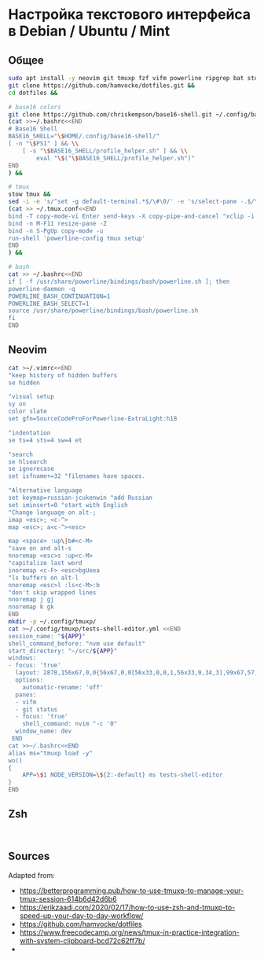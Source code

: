 # Настройка текстового интерфейса в Debian / Ubuntu / Mint

## Общее
```sh
sudo apt install -y neovim git tmuxp fzf vifm powerline ripgrep bat stow &&
git clone https://github.com/hamvocke/dotfiles.git &&
cd dotfiles &&

# base16 colors
git clone https://github.com/chriskempson/base16-shell.git ~/.config/base16-shell &&
(cat >>~/.bashrc<<END
# Base16 Shell
BASE16_SHELL="\$HOME/.config/base16-shell/"
[ -n "\$PS1" ] && \\
    [ -s "\$BASE16_SHELL/profile_helper.sh" ] && \\
        eval "\$("\$BASE16_SHELL/profile_helper.sh")"
END
) &&

# tmux
stow tmux &&
sed -i -e 's/^set -g default-terminal.*$/\#\0/' -e 's/select-pane -.$/\0Z/' ~/.tmux.conf &&
(cat >> ~/.tmux.conf<<END
bind -T copy-mode-vi Enter send-keys -X copy-pipe-and-cancel "xclip -i -f -selection primary | xclip -i -selection clipboard"
bind -n M-F11 resize-pane -Z
bind -n S-PgUp copy-mode -u
run-shell 'powerline-config tmux setup'
END
) &&

# bash
cat >> ~/.bashrc<<END
if [ -f /usr/share/powerline/bindings/bash/powerline.sh ]; then
powerline-daemon -q
POWERLINE_BASH_CONTINUATION=1
POWERLINE_BASH_SELECT=1
source /usr/share/powerline/bindings/bash/powerline.sh
fi
END

```
## Neovim
```sh
cat >~/.vimrc<<END
"keep history of hidden buffers
se hidden

"visual setup
sy on
color slate
set gfn=SourceCodeProForPowerline-ExtraLight:h18

"indentation
se ts=4 sts=4 sw=4 et

"search
se hlsearch
se ignorecase
set isfname+=32 "filenames have spaces. 

"Alternative language
set keymap=russian-jcukenwin "add Russian
set iminsert=0 "start with English
"Change language on alt-;
imap <esc>; <c-^>
map <esc>; a<c-^><esc>

map <space> :up\|b#<c-M>
"save on and alt-s
nnoremap <esc>s :up<c-M>
"capitalize last word
inoremap <c-F> <esc>bgUeea
"ls buffers on alt-l
nnoremap <esc>l :ls<c-M>:b
"don't skip wrapped lines
nnoremap j gj
nnoremap k gk
END
mkdir -p ~/.config/tmuxp/
cat >~/.config/tmuxp/tests-shell-editor.yml <<END
session_name: "${APP}"
shell_command_before: "nvm use default"
start_directory: "~/src/${APP}"
windows:
- focus: 'true'
  layout: 2878,156x67,0,0{56x67,0,0[56x33,0,0,1,56x33,0,34,3],99x67,57,0,2}
  options:
    automatic-rename: 'off'
  panes:
  - vifm 
  - git status 
  - focus: 'true'
    shell_command: nvim "-c '0"
  window_name: dev
 END
cat >>~/.bashrc<<END
alias ms="tmuxp load -y"
wo()
{
    APP=\$1 NODE_VERSION=\${2:-default} ms tests-shell-editor
}
END
```

## Zsh
```sh



```
## Sources
Adapted from:
- https://betterprogramming.pub/how-to-use-tmuxp-to-manage-your-tmux-session-614b6d42d6b6
- https://erikzaadi.com/2020/02/17/how-to-use-zsh-and-tmuxp-to-speed-up-your-day-to-day-workflow/
- https://github.com/hamvocke/dotfiles
- https://www.freecodecamp.org/news/tmux-in-practice-integration-with-system-clipboard-bcd72c62ff7b/
- 
